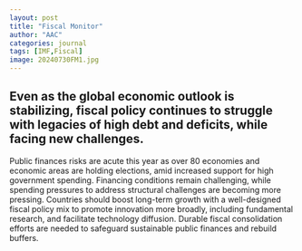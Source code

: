 ```yaml
---
layout: post
title: "Fiscal Monitor"
author: "AAC"
categories: journal
tags: [IMF,Fiscal]
image: 20240730FM1.jpg
---
```

## Even as the global economic outlook is stabilizing, fiscal policy continues to struggle with legacies of high debt and deficits, while facing new challenges. 

Public finances risks are acute this year as over 80 economies and economic areas are holding elections, amid increased support for high government spending. Financing conditions remain challenging, while spending pressures to address structural challenges are becoming more pressing. Countries should boost long-term growth with a well-designed fiscal policy mix to promote innovation more broadly, including fundamental research, and facilitate technology diffusion. Durable fiscal consolidation efforts are needed to safeguard sustainable public finances and rebuild buffers.
